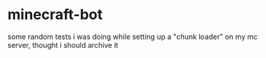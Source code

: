 # minecraft-bot

some random tests i was doing while setting up a "chunk loader" on my mc server, thought i should archive it
